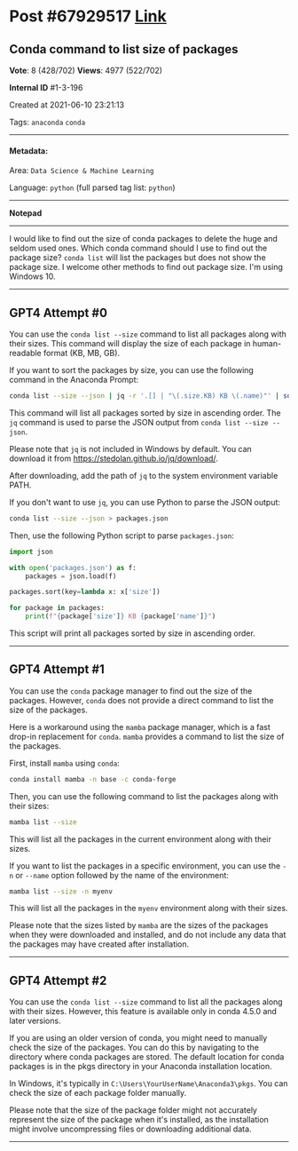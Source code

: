 
# Post \#67929517 [Link](https://stackoverflow.com/questions/67929517/)

## Conda command to list size of packages

**Vote**: 8 (428/702) **Views**: 4977 (522/702) 

**Internal ID** \#1-3-196

Created at 2021-06-10 23:21:13

Tags: `anaconda` `conda`

----------

#### Metadata:

Area: `Data Science & Machine Learning`

Language: `python` (full parsed tag list: `python`)

----------

**Notepad**


----------

I would like to find out the size of conda packages to delete the huge and seldom used ones. Which conda command should I use to find out the package size?
`conda list` will list the packages but does not show the package size.
I welcome other methods to find out package size.
I'm using Windows 10.


----------
        
## GPT4 Attempt \#0

You can use the `conda list --size` command to list all packages along with their sizes. This command will display the size of each package in human-readable format (KB, MB, GB).

If you want to sort the packages by size, you can use the following command in the Anaconda Prompt:

```bash
conda list --size --json | jq -r '.[] | "\(.size.KB) KB \(.name)"' | sort -n
```

This command will list all packages sorted by size in ascending order. The `jq` command is used to parse the JSON output from `conda list --size --json`.

Please note that `jq` is not included in Windows by default. You can download it from https://stedolan.github.io/jq/download/.

After downloading, add the path of `jq` to the system environment variable PATH.

If you don't want to use `jq`, you can use Python to parse the JSON output:

```bash
conda list --size --json > packages.json
```

Then, use the following Python script to parse `packages.json`:

```python
import json

with open('packages.json') as f:
    packages = json.load(f)

packages.sort(key=lambda x: x['size'])

for package in packages:
    print(f"{package['size']} KB {package['name']}")
```

This script will print all packages sorted by size in ascending order.

--------

## GPT4 Attempt \#1

You can use the `conda` package manager to find out the size of the packages. However, `conda` does not provide a direct command to list the size of the packages. 

Here is a workaround using the `mamba` package manager, which is a fast drop-in replacement for `conda`. `mamba` provides a command to list the size of the packages. 

First, install `mamba` using `conda`:

```bash
conda install mamba -n base -c conda-forge
```

Then, you can use the following command to list the packages along with their sizes:

```bash
mamba list --size
```

This will list all the packages in the current environment along with their sizes.

If you want to list the packages in a specific environment, you can use the `-n` or `--name` option followed by the name of the environment:

```bash
mamba list --size -n myenv
```

This will list all the packages in the `myenv` environment along with their sizes.

Please note that the sizes listed by `mamba` are the sizes of the packages when they were downloaded and installed, and do not include any data that the packages may have created after installation.

--------

## GPT4 Attempt \#2

You can use the `conda list --size` command to list all the packages along with their sizes. However, this feature is available only in conda 4.5.0 and later versions. 

If you are using an older version of conda, you might need to manually check the size of the packages. You can do this by navigating to the directory where conda packages are stored. The default location for conda packages is in the pkgs directory in your Anaconda installation location. 

In Windows, it's typically in `C:\Users\YourUserName\Anaconda3\pkgs`. You can check the size of each package folder manually.

Please note that the size of the package folder might not accurately represent the size of the package when it's installed, as the installation might involve uncompressing files or downloading additional data.

--------
